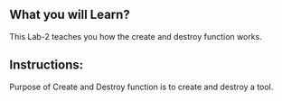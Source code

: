 ## What you will Learn?

This Lab-2 teaches you how the create and destroy function works.

## Instructions:
Purpose of Create and Destroy function is to create and destroy a tool.
